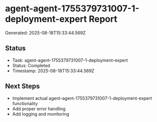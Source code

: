 # agent-agent-1755379731007-1-deployment-expert Report

Generated: 2025-08-18T15:33:44.569Z

## Status
- Task: agent-agent-1755379731007-1-deployment-expert
- Status: Completed
- Timestamp: 2025-08-18T15:33:44.569Z

## Next Steps
- Implement actual agent-agent-1755379731007-1-deployment-expert functionality
- Add proper error handling
- Add logging and monitoring
